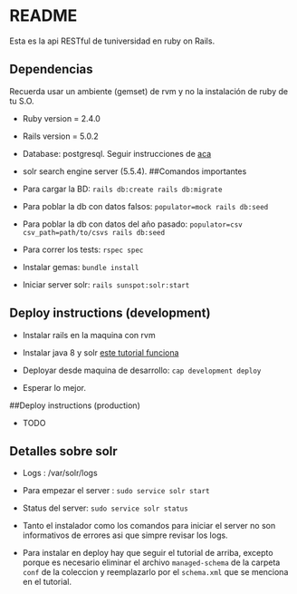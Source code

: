 # README
Esta es la api RESTful de tuniversidad  en ruby on Rails.

## Dependencias
Recuerda usar un ambiente (gemset) de rvm y no la instalación de ruby de tu S.O.

* Ruby version = 2.4.0

* Rails version = 5.0.2

* Database: postgresql. Seguir instrucciones de [aca](https://www.digitalocean.com/community/tutorials/how-to-use-postgresql-with-your-ruby-on-rails-application-on-ubuntu-14-04) 

* solr search engine server (5.5.4).
##Comandos importantes

* Para cargar la BD: `rails db:create rails db:migrate`

* Para poblar la db con datos falsos: `populator=mock rails db:seed`

* Para poblar la db con datos del año pasado: `populator=csv csv_path=path/to/csvs rails db:seed`
 
* Para correr los tests: `rspec spec` 

* Instalar gemas: `bundle install`

* Iniciar server solr: `rails sunspot:solr:start` 
## Deploy instructions (development)
 
* Instalar rails en la maquina con rvm

* Instalar java 8 y solr [este tutorial funciona](http://www.artur-rodrigues.com/tech/2015/09/21/taking-solr-5-and-sunspot-rails-to-production.html)

* Deployar desde maquina de desarrollo: `cap development deploy`

* Esperar lo mejor.

##Deploy instructions (production)

* TODO


## Detalles sobre solr

* Logs : /var/solr/logs

* Para empezar el server : `sudo service solr start`

+ Status del server: `sudo service solr status`

+ Tanto el instalador como los comandos para iniciar el server no son informativos de errores
asi que simpre revisar los logs.

* Para instalar en deploy hay que seguir el tutorial de arriba, excepto porque es 
necesario eliminar el archivo `managed-schema` de la carpeta  `conf` de la coleccion y
reemplazarlo por el `schema.xml` que se menciona en el tutorial.
